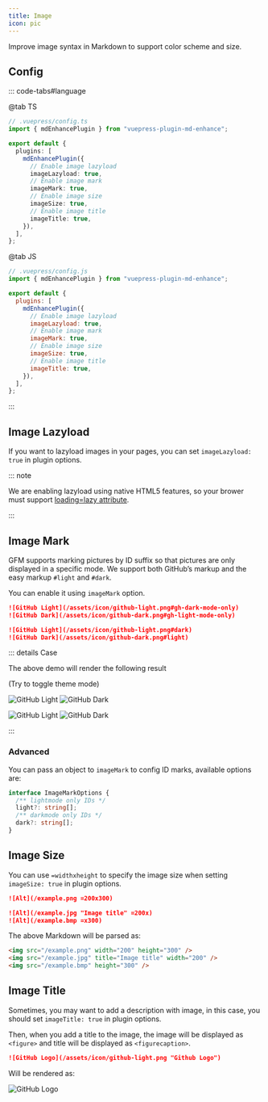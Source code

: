 ```yaml
---
title: Image
icon: pic
---
```


Improve image syntax in Markdown to support color scheme and size.

<!-- more -->

## Config

::: code-tabs#language

@tab TS

```ts {7-14}
// .vuepress/config.ts
import { mdEnhancePlugin } from "vuepress-plugin-md-enhance";

export default {
  plugins: [
    mdEnhancePlugin({
      // Enable image lazyload
      imageLazyload: true,
      // Enable image mark
      imageMark: true,
      // Enable image size
      imageSize: true,
      // Enable image title
      imageTitle: true,
    }),
  ],
};
```

@tab JS

```js {7-14}
// .vuepress/config.js
import { mdEnhancePlugin } from "vuepress-plugin-md-enhance";

export default {
  plugins: [
    mdEnhancePlugin({
      // Enable image lazyload
      imageLazyload: true,
      // Enable image mark
      imageMark: true,
      // Enable image size
      imageSize: true,
      // Enable image title
      imageTitle: true,
    }),
  ],
};
```

:::

## Image Lazyload

If you want to lazyload images in your pages, you can set `imageLazyload: true` in plugin options.

::: note

We are enabling lazyload using native HTML5 features, so your brower must support [loading=lazy attribute](https://caniuse.com/loading-lazy-attr).

:::

## Image Mark

GFM supports marking pictures by ID suffix so that pictures are only displayed in a specific mode. We support both GitHub’s markup and the easy markup `#light` and `#dark`.

You can enable it using `imageMark` option.

```md
![GitHub Light](/assets/icon/github-light.png#gh-dark-mode-only)
![GitHub Dark](/assets/icon/github-dark.png#gh-light-mode-only)

![GitHub Light](/assets/icon/github-light.png#dark)
![GitHub Dark](/assets/icon/github-dark.png#light)
```

::: details Case

The above demo will render the following result

<AppearanceSwitch /> (Try to toggle theme mode)

![GitHub Light](/assets/icon/github-light.png#gh-dark-mode-only)
![GitHub Dark](/assets/icon/github-dark.png#gh-light-mode-only)

![GitHub Light](/assets/icon/github-light.png#dark)
![GitHub Dark](/assets/icon/github-dark.png#light)

:::

### Advanced

You can pass an object to `imageMark` to config ID marks, available options are:

```ts
interface ImageMarkOptions {
  /** lightmode only IDs */
  light?: string[];
  /** darkmode only IDs */
  dark?: string[];
}
```

## Image Size

You can use `=widthxheight` to specify the image size when setting `imageSize: true` in plugin options.

```md
![Alt](/example.png =200x300)

![Alt](/example.jpg "Image title" =200x)
![Alt](/example.bmp =x300)
```

The above Markdown will be parsed as:

```html
<img src="/example.png" width="200" height="300" />
<img src="/example.jpg" title="Image title" width="200" />
<img src="/example.bmp" height="300" />
```

## Image Title

Sometimes, you may want to add a description with image, in this case, you should set `imageTitle: true` in plugin options.

Then, when you add a title to the image, the image will be displayed as `<figure>` and title will be displayed as `<figurecaption>`.

```md
![GitHub Logo](/assets/icon/github-light.png "Github Logo")
```

Will be rendered as:

![GitHub Logo](/assets/icon/github-light.png "Github Logo")

<script setup lang="ts">
import AppearanceSwitch from "@theme-hope/modules/outlook/components/AppearanceSwitch.js"
</script>
